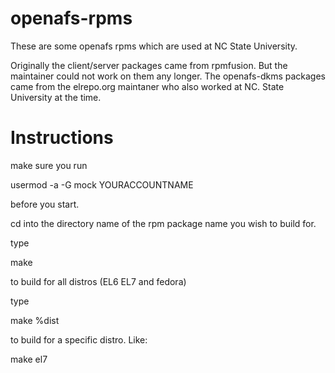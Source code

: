 # openafs-rpms

These are some openafs rpms which are used at NC State University.

Originally the client/server packages came from rpmfusion. But the maintainer 
could not work on them any longer. The openafs-dkms packages came from the
elrepo.org maintaner who also worked at NC. State University at the time.


# Instructions

make sure you run

usermod -a -G mock YOURACCOUNTNAME

before you start.

cd into the directory name of the rpm package name you wish to build for.

type 

make

to build for all distros (EL6 EL7 and fedora)

type

make %dist

to build for a specific distro. Like:

make el7



